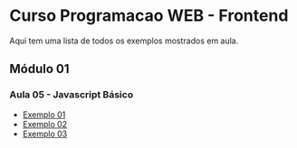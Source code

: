 # Curso Programacao WEB - Frontend
Aqui tem uma lista de todos os exemplos mostrados em aula.
## Módulo 01
### Aula 05 - Javascript Básico
- [Exemplo 01](https://asllow.github.io/curso-programacao-web/aula05/exemplo01/exemplo01.html)
- [Exemplo 02](https://asllow.github.io/curso-programacao-web/aula05/exemplo02/exemplo02.html)
- [Exemplo 03](https://asllow.github.io/curso-programacao-web/aula05/exemplo02/exemplo03.html)